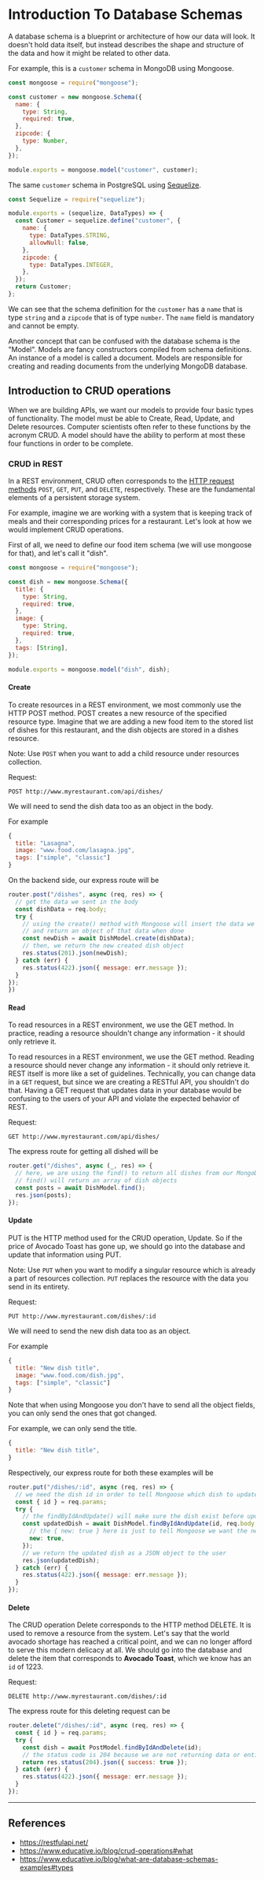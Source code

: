 # Introduction To Database Schemas

A database schema is a blueprint or architecture of how our data will look. It doesn't hold data itself, but instead describes the shape and structure of the data and how it might be related to other data.

For example, this is a `customer` schema in MongoDB using Mongoose.

```js
const mongoose = require("mongoose");

const customer = new mongoose.Schema({
  name: {
    type: String,
    required: true,
  },
  zipcode: {
    type: Number,
  },
});

module.exports = mongoose.model("customer", customer);
```

The same `customer` schema in PostgreSQL using [Sequelize](https://sequelize.org/).

```js
const Sequelize = require("sequelize");

module.exports = (sequelize, DataTypes) => {
  const Customer = sequelize.define("customer", {
    name: {
      type: DataTypes.STRING,
      allowNull: false,
    },
    zipcode: {
      type: DataTypes.INTEGER,
    },
  });
  return Customer;
};
```

We can see that the schema definition for the `customer` has a `name` that is type `string` and a `zipcode` that is of type `number`. The `name` field is mandatory and cannot be empty.

Another concept that can be confused with the database schema is the "Model".
Models are fancy constructors compiled from schema definitions. An instance of a model is called a document. Models are responsible for creating and reading documents from the underlying MongoDB database.

## Introduction to CRUD operations

When we are building APIs, we want our models to provide four basic types of functionality. The model must be able to Create, Read, Update, and Delete resources. Computer scientists often refer to these functions by the acronym CRUD. A model should have the ability to perform at most these four functions in order to be complete.

### CRUD in REST

In a REST environment, CRUD often corresponds to the [HTTP request methods](https://developer.mozilla.org/en-US/docs/Web/HTTP/Methods) `POST`, `GET`, `PUT`, and `DELETE`, respectively. These are the fundamental elements of a persistent storage system.

For example, imagine we are working with a system that is keeping track of meals and their corresponding prices for a restaurant. Let's look at how we would implement CRUD operations.

First of all, we need to define our food item schema (we will use mongoose for that), and let's call it "dish".

```js
const mongoose = require("mongoose");

const dish = new mongoose.Schema({
  title: {
    type: String,
    required: true,
  },
  image: {
    type: String,
    required: true,
  },
  tags: [String],
});

module.exports = mongoose.model("dish", dish);
```

#### Create

To create resources in a REST environment, we most commonly use the HTTP POST method. POST creates a new resource of the specified resource type.
Imagine that we are adding a new food item to the stored list of dishes for this restaurant, and the dish objects are stored in a dishes resource.

Note: Use `POST` when you want to add a child resource under resources collection.

Request:

`POST http://www.myrestaurant.com/api/dishes/`

We will need to send the dish data too as an object in the body.

For example

```js
{
  title: "Lasagna",
  image: "www.food.com/lasagna.jpg",
  tags: ["simple", "classic"]
}

```

On the backend side, our express route will be

```js
router.post("/dishes", async (req, res) => {
  // get the data we sent in the body
  const dishData = req.body;
  try {
    // using the create() method with Mongoose will insert the data we sent in the body to our MongoDB database
    // and return an object of that data when done
    const newDish = await DishModel.create(dishData);
    // then, we return the new created dish object
    res.status(201).json(newDish);
  } catch (err) {
    res.status(422).json({ message: err.message });
  }
});
})
```

#### Read

To read resources in a REST environment, we use the GET method. In practice, reading a resource shouldn't change any information - it should only retrieve it.

To read resources in a REST environment, we use the GET method. Reading a resource should never change any information - it should only retrieve it. REST itself is more like a set of guidelines. Technically, you can change data in a `GET` request, but since we are creating a RESTful API, you shouldn't do that. Having a GET request that updates data in your database would be confusing to the users of your API and violate the expected behavior of REST.

Request:

`GET http://www.myrestaurant.com/api/dishes/`

The express route for getting all dished will be

```js
router.get("/dishes", async (_, res) => {
  // here, we are using the find() to return all dishes from our MongoDB database
  // find() will return an array of dish objects
  const posts = await DishModel.find();
  res.json(posts);
});
```

#### Update

PUT is the HTTP method used for the CRUD operation, Update.
So if the price of Avocado Toast has gone up, we should go into the database and update that information using PUT.

Note: Use `PUT` when you want to modify a singular resource which is already a part of resources collection. `PUT` replaces the resource with the data you send in its entirety.

Request:

`PUT http://www.myrestaurant.com/dishes/:id`

We will need to send the new dish data too as an object.

For example

```js
{
  title: "New dish title",
  image: "www.food.com/dish.jpg",
  tags: ["simple", "classic"]
}
```

Note that when using Mongoose you don't have to send all the object fields, you can only send the ones that got changed.

For example, we can only send the title.

```js
{
  title: "New dish title",
}
```

Respectively, our express route for both these examples will be

```js
router.put("/dishes/:id", async (req, res) => {
  // we need the dish id in order to tell Mongoose which dish to update in our database
  const { id } = req.params;
  try {
    // the findByIdAndUpdate() will make sure the dish exist before updating it
    const updatedDish = await DishModel.findByIdAndUpdate(id, req.body, {
      // the { new: true } here is just to tell Mongoose we want the newely updated dish back
      new: true,
    });
    // we return the updated dish as a JSON object to the user
    res.json(updatedDish);
  } catch (err) {
    res.status(422).json({ message: err.message });
  }
});
```

#### Delete

The CRUD operation Delete corresponds to the HTTP method DELETE. It is used to remove a resource from the system.
Let's say that the world avocado shortage has reached a critical point, and we can no longer afford to serve this modern delicacy at all. We should go into the database and delete the item that corresponds to **Avocado Toast**, which we know has an `id` of 1223.

Request:

`DELETE http://www.myrestaurant.com/dishes/:id`

The express route for this deleting request can be

```js
router.delete("/dishes/:id", async (req, res) => {
  const { id } = req.params;
  try {
    const dish = await PostModel.findByIdAndDelete(id);
    // the status code is 204 because we are not returning data or entities
    return res.status(204).json({ success: true });
  } catch (err) {
    res.status(422).json({ message: err.message });
  }
});
```

---

## References

- https://restfulapi.net/
- https://www.educative.io/blog/crud-operations#what
- https://www.educative.io/blog/what-are-database-schemas-examples#types
